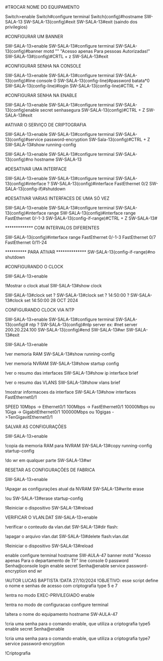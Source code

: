#TROCAR NOME DO EQUIPAMENTO

Switch>enable
Switch#configure terminal
Switch(config)#hostname <nome> SW-SALA-13
SW-SALA-13(config)#exit 
SW-SALA-13#exit (saindo dos privilegios)

#CONFIGURAR UM BANNER 

SW-SALA-13>enable
SW-SALA-13#configure terminal
SW-SALA-13(config)#banner motd "<texto>" "Acesso apenas Para pessoas Autorizadas!"
SW-SALA-13#(config)#CRTL + z
SW-SALA-13#exit

#CONFIGURAR SENHA NA CONSOLE

SW-SALA-13>enable
SW-SALA-13#configure terminal
SW-SALA-13(config)#line console 0
SW-SALA-13(config-line)#password <senha> batata*0
SW-SALA-13(config-line)#login
SW-SALA-13(config-line)#CTRL + Z


#CONFIGURAR SENHA NA ENABLE 

SW-SALA-13>enable
SW-SALA-13#configure terminal
SW-SALA-13(config)enable secret <senha> senhasegura
SW-SALA-13(config)#CTRL + Z
SW-SALA-13#exit

#ATIVAR O SERVIÇO DE CRIPTOGRAFIA 

SW-SALA-13>enable
SW-SALA-13#configure terminal
SW-SALA-13(config)#service password-encryption
SW-Sala-13(config)#CTRL + Z
SW-SALA-13#show running-config

SW-SALA-13>enable
SW-SALA-13#configure terminal
SW-SALA-13(config)#no hostname SW-SALA-13

#DESATIVAR UMA INTERFACE 

SW-SALA-13>enable
SW-SALA-13#configure terminal
SW-SALA-13(config)#interface ?
SW-SALA-13(config)#interface FastEthernet 0/2
SW-SALA-13(config-if)#shutdown

#DESATIVAR VARIAS INTERFACES DE UMA SÓ VEZ 

SW-SALA-13>enable
SW-SALA-13#configure terminal
SW-SALA-13(config)#interface range <intervalo>
SW-SALA-13(config)#interface range FastEthernet 0/-1-3
SW-SALA-13(config-if-range)#CTRL + Z
SW-SALA-13# 

************* COM INTERVALOS DIFERENTES 

SW-SALA-13(config)#interface range FastEthernet 0/-1-3 FastEthernet 0/7 FastEthernet 0/11-24

********** PARA ATIVAR **************
SW-SALA-13(config-if-range)#no shutdown 

#CONFIGURANDO O CLOCK 

SW-SALA-13>enable

!Mostrar o clock atual
SW-SALA-13#show clock

SW-SALA-13#clock set ?
SW-SALA-13#clock set ? 14:50:00 ?
SW-SALA-13#clock set 14:50:00 28 OCT 2024


CONFIGURANDO CLOCK VIA NTP


SW-SALA-13>enable
SW-SALA-13#configure terminal 
SW-SALA-13(config)# ntp ?
SW-SALA-13(config)#ntp server <IP do server NTP>
                ex: #net server 200.20.224.100
SW-SALA-13(config)#end
SW-SALA-13#wr
SW-SALA-13#exit

SW-SALA-13>enable



!ver memoria RAM
SW-SALA-13#show running-config


!ver memoria NVRAM
SW-SALA-13#show startup config 

!ver o resumo das interfaces 
SW-SALA-13#show ip interface brief 

!ver o resumo das VLANS 
SW-SALA-13#show vlans brief 

!mostrar informacoes da interface
SW-SALA-13#show interfaces FastEthernet0/1

SPEED
10Mbps -> Ethernet0/1
100Mbps -> FastEthernet0/1
10000Mbps ou 1Giga -> GigabitEthernet0/1
100000Mbps ou 10gigas ->TenGigavitEthernet0/1

SALVAR AS CONFIGURAÇÕES 

SW-SALA-13>enable 


!copia da memoria RAM para NVRAM
SW-SALA-13#copy running-config startup-config 

!do wr em qualquer parte
SW-SALA-13#wr

RESETAR AS CONFIGURAÇÕES DE FABRICA 

SW-SALA-13>enable

!Apagar as configurações atual da NVRAM 
SW-SALA-13#write erase 

!ou 
SW-SALA-13#erase startup-config

!Reiniciar o dispositivo 
SW-SALA-13#reload 

VERIFICAR O VLAN.DAT
SW-SALA-13>enable 


!verificar o conteudo da vlan.dat
SW-SALA-13#dir flash:



!apagar o arquivo vlan.dat 
SW-SALA-13#delete flash:vlan.dat

!Reiniciar o dispositivo 
SW-SALA-13#reload


enable
configure terminal
hostname SW-AULA-47
banner motd "Acesso apenas Para o departamento de TI!"
line console 0
password Senha@console
login
enable secret Senha@enable
service password-encryption
end 
wr

!AUTOR LUCAS BAPTISTA
!DATA 27/10/2024
!OBJETIVO: esse script define o nome e senhas de acesso com criptografia type 5 e 7

!entra no modo EXEC-PRIVILEGIADO
enable

!entra no modo de configuracao
configure terminal

!altera o nome do equipamento
hostname SW-AULA-47

!cria uma senha para o comando enable, que utiliza a criptografia type5
enable secret Senha@enable

!cria uma senha para o comando enable, que utiliza a criptografia type7
service password-encryption

!Criptografia 


